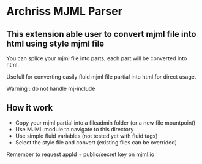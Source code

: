 # Archriss MJML Parser #

## This extension able user to convert mjml file into html using style mjml file ##

You can splice your mjml file into parts, each part will be converted into html.

Usefull for converting easily fluid mjml file partial into html for direct usage. 

Warning : do not handle mj-include

## How it work

- Copy your mjml partial into a fileadmin folder (or a new file mountpoint)
- Use MJML module to navigate to this directory
- Use simple fluid variables (not tested yet with fluid tags)
- Select the style file and convert (existing files can be overrided)

Remember to request appId + public/secret key on mjml.io
